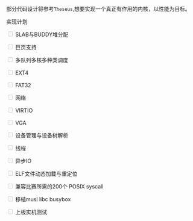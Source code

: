 部分代码设计将参考`Theseus`,想要实现一个真正有作用的内核，以性能为目标。


实现计划

<input type="checkbox" unchecked disabled> SLAB与BUDDY堆分配

<input type="checkbox" unchecked disabled> 巨页支持

<input type="checkbox" unchecked disabled> 多队列多核多种类调度

<input type="checkbox" unchecked disabled> EXT4

<input type="checkbox" unchecked disabled> FAT32

<input type="checkbox" unchecked disabled> 网络

<input type="checkbox" unchecked disabled> VIRTIO

<input type="checkbox" unchecked disabled> VGA

<input type="checkbox" unchecked disabled> 设备管理与设备树解析

<input type="checkbox" unchecked disabled> 线程

<input type="checkbox" unchecked disabled> 异步IO

<input type="checkbox" unchecked disabled> ELF文件动态加载与重定位

<input type="checkbox" unchecked disabled> 兼容比赛所需的200个 POSIX syscall

<input type="checkbox" unchecked disabled> 移植musl libc busybox

<input type="checkbox" unchecked disabled> 上板实机测试

